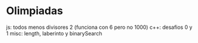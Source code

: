 # Olimpiadas

js: todos menos divisores 2 (funciona con 6 pero no 1000)
c++: desafios 0 y 1
misc: length, laberinto y binarySearch
